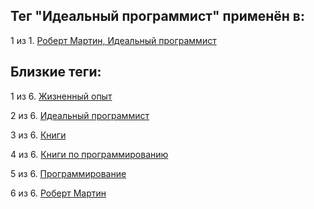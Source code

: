 ## Тег "Идеальный программист" применён в:

1 из 1. [Роберт Мартин, Идеальный программист](../Книги/Программирование/Роберт%20Мартин%20-%20Идеальный%20программист.md)

## Близкие теги:

1 из 6. [Жизненный опыт](./жизненный%20опыт.md)

2 из 6. [Идеальный программист](./идеальный%20программист.md)

3 из 6. [Книги](./книги.md)

4 из 6. [Книги по программированию](./книги%20по%20программированию.md)

5 из 6. [Программирование](./программирование.md)

6 из 6. [Роберт Мартин](./роберт%20мартин.md)

